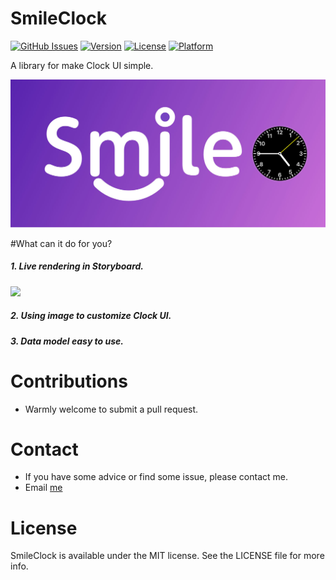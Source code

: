 # SmileClock

[![GitHub Issues](http://img.shields.io/github/issues/liu044100/SmileClock.svg?style=flat)](https://github.com/liu044100/SmileClock/issues)
[![Version](https://img.shields.io/cocoapods/v/SmileClock.svg?style=flat)](http://cocoadocs.org/docsets/SmileClock)
[![License](https://img.shields.io/cocoapods/l/SmileClock.svg?style=flat)](http://cocoadocs.org/docsets/SmileClock)
[![Platform](https://img.shields.io/cocoapods/p/SmileClock.svg?style=flat)](http://cocoadocs.org/docsets/SmileClock)

A library for make Clock UI simple.

<img src="SmileClock-Example/demo_gif/pro_banner.jpg" width="900">

#What can it do for you?


##### 1. Live rendering in Storyboard.

<img src="SmileClock-Example/demo_gif/demo.gif" width="500">

##### 2. Using image to customize Clock UI.

##### 3. Data model easy to use.


# Contributions

* Warmly welcome to submit a pull request.

# Contact

* If you have some advice or find some issue, please contact me.
* Email [me](liu044100@gmail.com)


# License

SmileClock is available under the MIT license. See the LICENSE file for more info.
